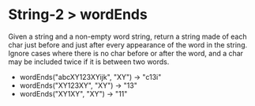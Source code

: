 # String-2 > wordEnds

Given a string and a non-empty word string, return a string made of each char just before and just after every appearance of the word in the string. Ignore cases where there is no char before or after the word, and a char may be included twice if it is between two words.

- wordEnds("abcXY123XYijk", "XY") → "c13i"
- wordEnds("XY123XY", "XY") → "13"
- wordEnds("XY1XY", "XY") → "11"
